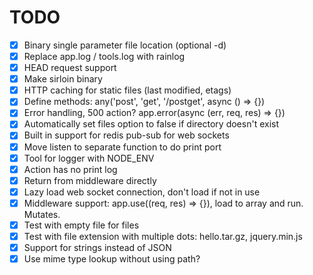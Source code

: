 # TODO

* [x] Binary single parameter file location (optional -d)
* [x] Replace app.log / tools.log with rainlog
* [x] HEAD request support
* [x] Make sirloin binary
* [x] HTTP caching for static files (last modified, etags)
* [x] Define methods: any('post', 'get', '/postget', async () => {})
* [x] Error handling, 500 action? app.error(async (err, req, res) => {})
* [x] Automatically set files option to false if directory doesn't exist
* [x] Built in support for redis pub-sub for web sockets
* [x] Move listen to separate function to do print port
* [x] Tool for logger with NODE_ENV
* [x] Action has no print log
* [x] Return from middleware directly
* [x] Lazy load web socket connection, don't load if not in use
* [x] Middleware support: app.use((req, res) => {}), load to array and run. Mutates.
* [x] Test with empty file for files
* [x] Test with file extension with multiple dots: hello.tar.gz, jquery.min.js
* [x] Support for strings instead of JSON
* [x] Use mime type lookup without using path?